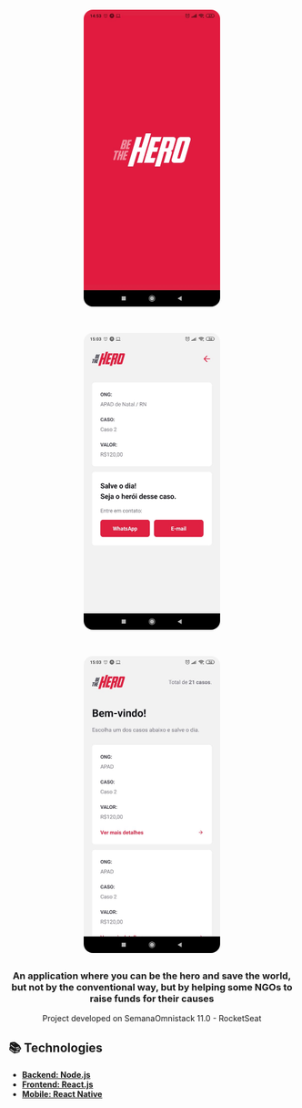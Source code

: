 
<h1 align="center">
    <img alt="Be the Hero 1" src="./tela1.jpeg"      width= "240px"
     style="border-radius:16px;"/>
</h1>
<h1 align="center">
    <img alt="Be the Hero 2" src="./tela2.jpeg" width= "240px"
    style="border-radius:16px;"/>
</h1>
<h1 align="center">
    <img alt="Be the Hero 3" src="./tela3.jpeg" width= "240px"
    style="border-radius:16px;"/>
</h1>

<h3 align="center" >
  An application where you can be the hero and save the world, but not by the conventional way, but by helping some NGOs to raise funds for their causes
</h3>
<p align="center"> Project developed on SemanaOmnistack 11.0 - RocketSeat </p>

## :books: Technologies

* <a href="https://github.com/Thiagodemas/be-the-hero-api"> **Backend: Node.js** </a>
* <a href="https://github.com/Thiagodemas/be-the-hero"> **Frontend: React.js** </a>
* <a href="https://github.com/Thiagodemas/be-the-hero-app"> **Mobile: React Native** </a>




